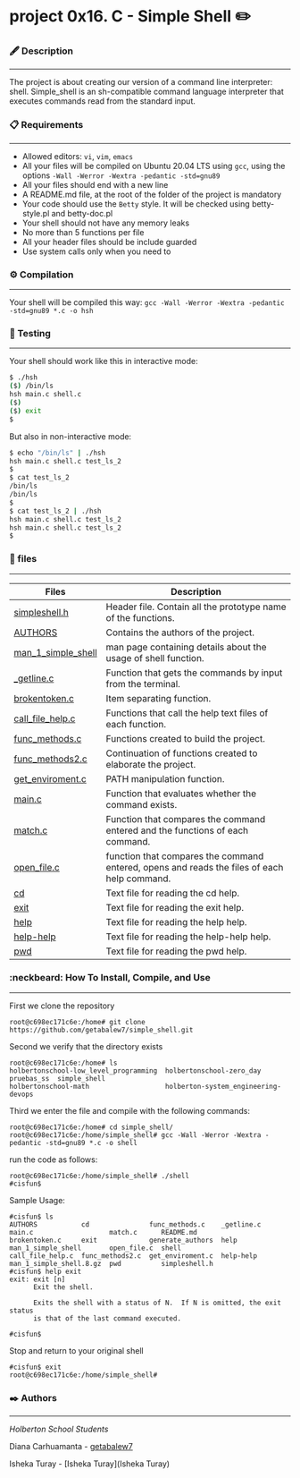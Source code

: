 # project 0x16. C - Simple Shell ✏️

### 🖋️ Description
***

The project is about creating our version of a command line interpreter: shell. Simple_shell is an sh-compatible command language interpreter that executes commands read from the standard input.

### 📋 Requirements
***
* Allowed editors: `vi`, `vim`, `emacs`
* All your files will be compiled on Ubuntu 20.04 LTS using `gcc`, using the options `-Wall -Werror -Wextra -pedantic -std=gnu89`
* All your files should end with a new line
* A README.md file, at the root of the folder of the project is mandatory
* Your code should use the `Betty` style. It will be checked using betty-style.pl and betty-doc.pl
* Your shell should not have any memory leaks
* No more than 5 functions per file
* All your header files should be include guarded
* Use system calls only when you need to

### ⚙ Compilation
***
Your shell will be compiled this way:
`gcc -Wall -Werror -Wextra -pedantic -std=gnu89 *.c -o hsh`

### 🧪 Testing
***
Your shell should work like this in interactive mode:
```bash
$ ./hsh
($) /bin/ls
hsh main.c shell.c
($)
($) exit
$
```
But also in non-interactive mode:
```bash
$ echo "/bin/ls" | ./hsh
hsh main.c shell.c test_ls_2
$
$ cat test_ls_2
/bin/ls
/bin/ls
$
$ cat test_ls_2 | ./hsh
hsh main.c shell.c test_ls_2
hsh main.c shell.c test_ls_2
$
```

### 📂 files
***
| Files | Description |
| --- | --- |
| [simpleshell.h](https://github.com/getabalew7/simple_shell/blob/master/simpleshell.h) | Header file. Contain all the prototype name of the functions. |
| [AUTHORS](https://github.com/getabalew7/simple_shell/blob/master/AUTHORS) | Contains the authors of the project. |
| [man_1_simple_shell](https://github.com/getabalew7/simple_shell/blob/master/man_1_simple_shell) | man page containing details about the usage of shell function.|
| [_getline.c](https://github.com/getabalew7/simple_shell/blob/master/_getline.c) | Function that gets the commands by input from the terminal.|
| [brokentoken.c](https://github.com/getabalew7/simple_shell/blob/master/brokentoken.c) | Item separating function.|
| [call_file_help.c](https://github.com/getabalew7/simple_shell/blob/master/call_file_help.c) | Functions that call the help text files of each function.|
| [func_methods.c](https://github.com/getabalew7/simple_shell/blob/master/func_methods.c) | Functions created to build the project.|
| [func_methods2.c](https://github.com/getabalew7/simple_shell/blob/master/func_methods2.c) | Continuation of functions created to elaborate the project.|
| [get_enviroment.c](https://github.com/getabalew7/simple_shell/blob/master/get_enviroment.c) | PATH manipulation function.|
| [main.c](https://github.com/getabalew7/simple_shell/blob/master/main.c) | Function that evaluates whether the command exists.|
| [match.c](https://github.com/getabalew7/simple_shell/blob/master/match.c) | Function that compares the command entered and the functions of each command.|
| [open_file.c](https://github.com/getabalew7/simple_shell/blob/master/open_file.c) | function that compares the command entered, opens and reads the files of each help command.|
| [cd](https://github.com/getabalew7/simple_shell/blob/master/cd) | Text file for reading the cd help.|
| [exit](https://github.com/getabalew7/simple_shell/blob/master/exit) | Text file for reading the exit help.|
| [help](https://github.com/getabalew7/simple_shell/blob/master/help) | Text file for reading the help help.|
| [help-help](https://github.com/getabalew7/simple_shell/blob/master/help-help) | Text file for reading the help-help help.|
| [pwd](https://github.com/getabalew7/simple_shell/blob/master/pwd) | Text file for reading the pwd help.|

### :neckbeard: How To Install, Compile, and Use
***
First we clone the repository
```shell
root@c698ec171c6e:/home# git clone https://github.com/getabalew7/simple_shell.git
```
Second we verify that the directory exists
```shell
root@c698ec171c6e:/home# ls
holbertonschool-low_level_programming  holbertonschool-zero_day             pruebas_ss  simple_shell
holbertonschool-math                   holberton-system_engineering-devops  
```
Third we enter the file and compile with the following commands:
```shell
root@c698ec171c6e:/home# cd simple_shell/
root@c698ec171c6e:/home/simple_shell# gcc -Wall -Werror -Wextra -pedantic -std=gnu89 *.c -o shell
```
run the code as follows:
```shell
root@c698ec171c6e:/home/simple_shell# ./shell
#cisfun$
```
Sample Usage:
```shell
#cisfun$ ls
AUTHORS           cd               func_methods.c    _getline.c  main.c                   match.c      README.md
brokentoken.c     exit             generate_authors  help        man_1_simple_shell       open_file.c  shell
call_file_help.c  func_methods2.c  get_enviroment.c  help-help   man_1_simple_shell.8.gz  pwd          simpleshell.h
#cisfun$ help exit
exit: exit [n]
      Exit the shell.

      Exits the shell with a status of N.  If N is omitted, the exit status
      is that of the last command executed.

#cisfun$
``` 
Stop and return to your original shell
```shell
#cisfun$ exit
root@c698ec171c6e:/home/simple_shell#
```

### ✒️ Authors
***
*Holberton School Students*

Diana Carhuamanta - [getabalew7](https://github.com/getabalew7)

Isheka Turay - [Isheka Turay](Isheka Turay)

